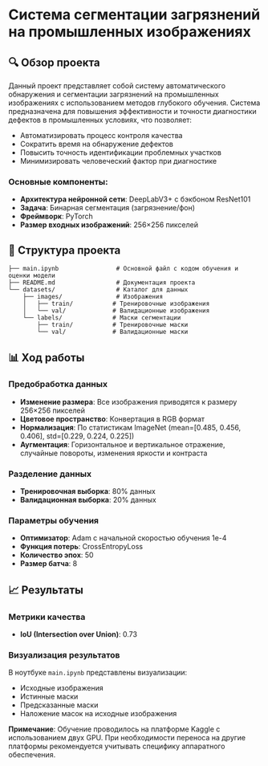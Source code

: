 # Система сегментации загрязнений на промышленных изображениях

## 🔍 Обзор проекта

Данный проект представляет собой систему автоматического обнаружения и сегментации загрязнений на промышленных изображениях с использованием методов глубокого обучения. Система предназначена для повышения эффективности и точности диагностики дефектов в промышленных условиях, что позволяет:

- Автоматизировать процесс контроля качества
- Сократить время на обнаружение дефектов
- Повысить точность идентификации проблемных участков
- Минимизировать человеческий фактор при диагностике

### Основные компоненты:
- **Архитектура нейронной сети**: DeepLabV3+ с бэкбоном ResNet101
- **Задача**: Бинарная сегментация (загрязнение/фон)
- **Фреймворк**: PyTorch
- **Размер входных изображений**: 256×256 пикселей

## 📁 Структура проекта

```
├── main.ipynb                # Основной файл с кодом обучения и оценки модели
├── README.md                 # Документация проекта
└── datasets/                 # Каталог для данных
    ├── images/               # Изображения
    │   ├── train/           # Тренировочные изображения
    │   └── val/             # Валидационные изображения
    └── labels/              # Маски сегментации
        ├── train/           # Тренировочные маски
        └── val/             # Валидационные маски
```

## 📊 Ход работы

### Предобработка данных
- **Изменение размера**: Все изображения приводятся к размеру 256×256 пикселей
- **Цветовое пространство**: Конвертация в RGB формат
- **Нормализация**: По статистикам ImageNet (mean=[0.485, 0.456, 0.406], std=[0.229, 0.224, 0.225])
- **Аугментация**: Горизонтальное и вертикальное отражение, случайные повороты, изменения яркости и контраста

### Разделение данных
- **Тренировочная выборка**: 80% данных
- **Валидационная выборка**: 20% данных

### Параметры обучения
- **Оптимизатор**: Adam с начальной скоростью обучения 1e-4
- **Функция потерь**: CrossEntropyLoss
- **Количество эпох**: 50
- **Размер батча**: 8

## 📈 Результаты

### Метрики качества
- **IoU (Intersection over Union)**: 0.73

### Визуализация результатов
В ноутбуке `main.ipynb` представлены визуализации:
- Исходные изображения
- Истинные маски
- Предсказанные маски
- Наложение масок на исходные изображения

**Примечание**: Обучение проводилось на платформе Kaggle с использованием двух GPU. При необходимости переноса на другие платформы рекомендуется учитывать специфику аппаратного обеспечения.

